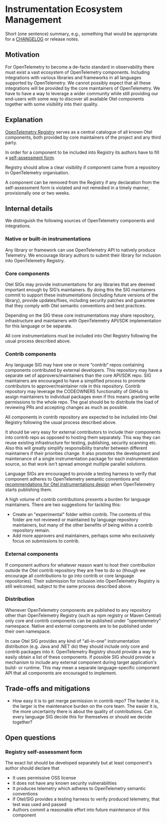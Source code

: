 # Instrumentation Ecosystem Management

Short (one sentence) summary, e.g., something that would be appropriate for a [CHANGELOG](https://keepachangelog.com/) or release notes.

## Motivation

For OpenTelemetry to become a de-facto standard in observability there must exist a vast ecosystem of OpenTelemetry components.
Including integrations with various libraries and frameworks in all languages supported by OpenTelemetry.
We cannot possibly expect that all these integrations will be provided by the core maintainers of OpenTelemetry.
We have to have a way to leverage a wider community while still providing our end-users with some way to discover
all available Otel components together with some visibility into their quality.

## Explanation

[OpenTelemetry Registry](https://opentelemetry.io/registry/) serves as a central catalogue of all known Otel components,
both provided by core maintainers of the project and any third party.

In order for a component to be included into Registry its authors have to fill a [self-assessment form](#registry-self-assessment-form).

Registry should allow a clear visibility if component came from a repository in OpenTelemetry organisation.

A component can be removed from the Registry if any declaration from the self-assessment form is violated and not remedied
in a timely manner, provisionally one or two weeks.

## Internal details

We distinguish the following sources of OpenTelemetry components and integrations.

### Native or built-in instrumentations

Any library or framework can use OpenTelemetry API to natively produce Telemetry.
We encourage library authors to submit their library for inclusion into OpenTelemetry Registry.

### Core components

Otel SIGs may provide instrumentations for any libraries that are deemed important enough by SIG’s maintainers.
By doing this the SIG maintainers commit to support these instrumentations (including future versions of the library),
provide updates/fixes, including security patches and guarantee that they comply with Otel semantic conventions and best practices.

Depending on the SIG these core instrumentations may share repository, infrastructure and maintainers with
OpenTelemetry API/SDK implementation for this language or be separate.

All core instrumentations must be included into Otel Registry following the usual process described above.

### Contrib components

Any language SIG may have one or more “contrib” repos containing components contributed by external developers.
This repository may have a separate set of approvers/maintainers than the core API/SDK repo.
SIG maintainers are encouraged to have a simplified process to promote contributors to approver/maintainer role in this repository. 
Contrib repository may leverage the CODEOWNERS functionality of GitHub to assign maintainers to individual packages
even if this means granting write permissions to the whole repo.
The goal should be to distribute the load of reviewing PRs and accepting changes as much as possible.

All components in contrib repository are expected to be included into Otel Registry following the usual process described above.

It should be very easy for external contributors to include their components into contrib repo as opposed to hosting them separately.
This way they can reuse existing infrastructure for testing, publishing, security scanning etc.
Also this will greatly simplify responsibility transfer between different maintainers if their priorities change. It also promotes the development
and maintenance of a single instrumentation package for each instrumentation source, so that work isn't spread amongst multiple parallel solutions.

Language SIGs are encouraged to provide a testing harness to verify that component adheres to OpenTelemetry semantic conventions
and [recommendations for Otel instrumentations design](https://docs.google.com/document/d/1YNRCg9fdjJgZRs56vvf7rfFPk06mhp781sWHYypOaAk/edit#)
when OpenTelemetry starts publishing them.

A high volume of contrib contributions presents a burden for language maintainers. There are two suggestions for tackling this:
- Create an "experimental" folder within contrib. The contents of this folder are not reviewed or maintained by language repository maintainers, but
many of the other benefits of being within a contrib repository remain.
- Add more approvers and maintainers, perhaps some who exclusively focus on submissions to contrib.

### External components

If component authors for whatever reason want to host their contribution outside the Otel contrib repository they are free to do so (though we
encourage all contributions to go into contrib or core language repositories). Their submission for inclusion into OpenTelemetry Registry is still
welcomed, subject to the same process described above. 

### Distribution

Whenever OpenTelemetry components are published to any repository other than OpenTelemetry Registry (such as npm registry or Maven Central)
only core and contrib components can be published under "opentelemetry" namespace.
Native and external components are to be published under their own namespace. 

In case Otel SIG provides any kind of "all-in-one" instrumentation distribution (e.g. Java and .NET do) they should include
only core and contrib packages into it.
OpenTelemetry Registry should provide a way to easily obtain a list of these components.
If possible SIG should provide a mechanism to include any external component during target application's build- or runtime.
This may mean a separate language-specific component API that all components are encouraged to implement.

## Trade-offs and mitigations

* How easy it is to get merge permission in contrib repo?
The harder it is, the larger is the maintenance burden on the core team.
The easier it is, the more uncertainty there is about the quality of contributions.
Can every language SIG decide this for themselves or should we decide together?

## Open questions

### Registry self-assessment form
The exact list should be developed separately but at least component's author should declare that
* It uses permissive OSS license
* It does not have any known security vulnerabilities
* It produces telemetry which adheres to OpenTelemetry semantic conventions
* If Otel/SIG provides a testing harness to verify produced telemetry, that test was used and passed 
* Authors commit a reasonable effort into future maintenance of this component
